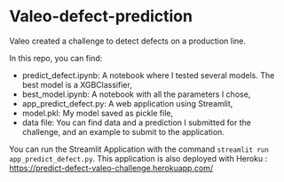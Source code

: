 # Valeo-defect-prediction

Valeo created a challenge to detect defects on a production line.

In this repo, you can find:
- predict_defect.ipynb: A notebook where I tested several models. The best model is a XGBClassifier,
- best_model.ipynb: A notebook with all the parameters I chose,
- app_predict_defect.py: A web application using Streamlit,
- model.pkl: My model saved as pickle file,
- data file: You can find data and a prediction I submitted for the challenge, and an example to submit to the application.

You can run the Streamlit Application with the command `streamlit run app_predict_defect.py`.
This application is also deployed with Heroku : https://predict-defect-valeo-challenge.herokuapp.com/
